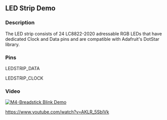 ## LED Strip Demo
### Description
The LED strip consists of 24 LC8822-2020 adressable RGB LEDs that have dedicated Clock and Data pins and are compatible with Adafruit's DotStar library.
### Pins
LEDSTRIP_DATA

LEDSTRIP_CLOCK

### Video
[![M4-Breadstick Blink Demo](https://img.youtube.com/vi/AKLR_5SblVk/0.jpg)](https://www.youtube.com/watch?v=AKLR_5SblVk)

https://www.youtube.com/watch?v=AKLR_5SblVk
